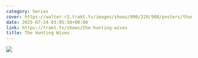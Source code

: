 ```yaml
---
category: Series
cover: https://walter-r2.trakt.tv/images/shows/000/220/908/posters/thumb/80b9059f6a.jpg.webp
date: 2025-07-24 03:05:58+00:00
link: https://trakt.tv/shows/the-hunting-wives
title: The Hunting Wives
---
```


![](https://walter-r2.trakt.tv/images/shows/000/220/908/fanarts/thumb/86731d18bb.jpg)
